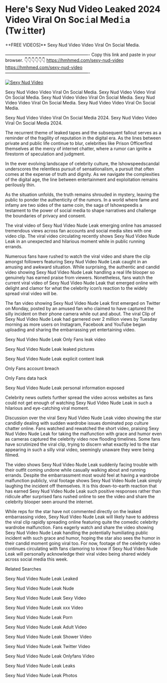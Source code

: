 # Here's Sexy Nud Video Leaked 2024 Video Viral On Soc𝚒al Med𝚒a (Tw𝚒tter)

++FREE VIDEOS]** Sexy Nud Video Video Viral On Social Media.

———————————————————-
Copy this link and paste in your browser.
👇👇👇👇👇👇
https://hmhmed.com/sexy-nud-video
https://hmhmed.com/sexy-nud-video
———————————————————-

[![Sexy Nud Video](https://i.imgur.com/dJHk4Zq.gif)](https://hmhmed.com/sexy-nud-video)

Sexy Nud Video Video Viral On Social Media. Sexy Nud Video Video Viral On Social Media. Sexy Nud Video Video Viral On Social Media. Sexy Nud Video Video Viral On Social Media. Sexy Nud Video Video Viral On Social Media.

Sexy Nud Video Video Viral On Social Media 2024. Sexy Nud Video Video Viral On Social Media 2024.

The recurrent theme of leaked tapes and the subsequent fallout serves as a reminder of the fragility of reputation in the digital era. As the lines between private and public life continue to blur, celebrities like Prison Officerfind themselves at the mercy of internet chatter, where a rumor can ignite a firestorm of speculation and judgment.

In the ever evolving landscape of celebrity culture, the Ishowspeedscandal underscores the relentless pursuit of sensationalism, a pursuit that often comes at the expense of truth and dignity. As we navigate the complexities of the digital age, the line between entertainment and exploitation remains perilously thin.

As the situation unfolds, the truth remains shrouded in mystery, leaving the public to ponder the authenticity of the rumors. In a world where fame and infamy are two sides of the same coin, the saga of Ishowspeedis a testament to the power of social media to shape narratives and challenge the boundaries of privacy and consent.

The viral video of Sexy Nud Video Nude Leak emerging online has amassed tremendous views across fan accounts and social media sites with one video clip. The viral video circulating recently shows Sexy Nud Video Nude Leak in an unexpected and hilarious moment while in public running errands.

Numerous fans have rushed to watch the viral video and share the clip amongst followers featuring Sexy Nud Video Nude Leak caught in an amusing and awkward situation. While surprising, the authentic and candid video showing Sexy Nud Video Nude Leak handling a real life blooper so genuinely has earned praise from viewers. Nonetheless, fans watch the current viral video of Sexy Nud Video Nude Leak that emerged online with delight and clamor for what the celebrity icon’s reaction to the widely spread viral video will be.

The fan video showing Sexy Nud Video Nude Leak first emerged on Twitter on Monday, posted by an amused fan who claimed to have captured the silly incident on their phone camera while out and about. The viral Clip of Sexy Nud Video Nude Leak had garnered over 2 million views by Tuesday morning as more users on Instagram, Facebook and YouTube began uploading and sharing the embarrassing yet entertaining video.

Sexy Nud Video Nude Leak Only Fans leak video

Sexy Nud Video Nude Leak leaked pictures

Sexy Nud Video Nude Leak explicit content leak

Only Fans account breach

Only Fans data hack

Sexy Nud Video Nude Leak personal information exposed

Celebrity news outlets further spread the video across websites as fans could not get enough of watching Sexy Nud Video Nude Leak in such a hilarious and eye-catching viral moment.

Discussion over the viral Sexy Nud Video Nude Leak video showing the star candidly dealing with sudden wardrobe issues dominated pop culture chatter online. Fans watched and rewatched the short video, praising Sexy Nud Video Nude Leak for taking the malfunction with grace and humor even as cameras captured the celebrity video now flooding timelines. Some fans have scrutinized the viral clip, trying to discern what exactly led to the star appearing in such a silly viral video, seemingly unaware they were being filmed.

The video shows Sexy Nud Video Nude Leak suddenly facing trouble with their outfit coming undone while casually walking about and running errands. Despite the embarrassment most would feel at having a wardrobe malfunction publicly, viral footage shows Sexy Nud Video Nude Leak simply laughing the incident off themselves. It is this down-to-earth reaction that has earned Sexy Nud Video Nude Leak such positive responses rather than ridicule after surprised fans rushed online to see the video and share the celebrity blooper seen around the internet.

While reps for the star have not commented directly on the leaked embarrassing video, Sexy Nud Video Nude Leak will likely have to address the viral clip rapidly spreading online featuring quite the comedic celebrity wardrobe malfunction. Fans eagerly watch and share the video showing Sexy Nud Video Nude Leak handling the potentially humiliating public incident with such grace and humor, hoping the star also sees the humor in their candid moment going viral too. For now, footage of the celebrity video continues circulating with fans clamoring to know if Sexy Nud Video Nude Leak will personally acknowledge their viral video being shared widely across social media this week.

Related Searches

Sexy Nud Video Nude Leak Leaked

Sexy Nud Video Nude Leak Nude

Sexy Nud Video Nude Leak Sexy Video

Sexy Nud Video Nude Leak xxx Video

Sexy Nud Video Nude Leak Porn

Sexy Nud Video Nude Leak Adult Video

Sexy Nud Video Nude Leak Shower Video

Sexy Nud Video Nude Leak Twitter Video

Sexy Nud Video Nude Leak Onlyfans Video

Sexy Nud Video Nude Leak Leaks

Sexy Nud Video Nude Leak Photos